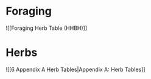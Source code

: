 # Foraging
![[Foraging Herb Table (HHBH)]] 

# Herbs
![[6 Appendix A Herb Tables|Appendix A: Herb Tables]]
